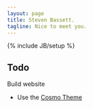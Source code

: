 ```yaml
---
layout: page
title: Steven Bassett.
tagline: Nice to meet you.
---
```

{% include JB/setup %}




## Todo

Build website

* Use the [Cosmo Theme](http://bootswatch.com/cosmo/#)

